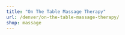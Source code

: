```yaml
---
title: "On The Table Massage Therapy"
url: /denver/on-the-table-massage-therapy/
shop: massage
---
```

